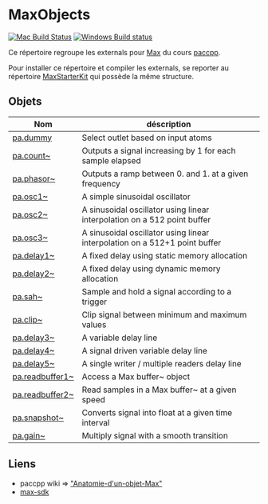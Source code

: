 # MaxObjects

[![Mac Build Status](https://travis-ci.org/paccpp/MaxObjects.svg?branch=master)](https://travis-ci.org/paccpp/MaxObjects) [![Windows Build status](https://ci.appveyor.com/api/projects/status/iisy1l3mqrxydwds/branch/master?svg=true)](https://ci.appveyor.com/project/eliottparis/maxobjects)

Ce répertoire regroupe les externals pour [Max](https://cycling74.com/products/max) du cours [paccpp](https://github.com/paccpp/paccpp).

Pour installer ce répertoire et compiler les externals, se reporter au répertoire [MaxStarterKit](https://github.com/paccpp/MaxStarterKit) qui possède la même structure.

## Objets

| Nom       | déscription |
|-----------|-------------|
|[pa.dummy](source/projects/pa.dummy)           | Select outlet based on input atoms |
|[pa.count~](source/projects/pa.count_tilde)    | Outputs a signal increasing by 1 for each sample elapsed |
|[pa.phasor~](source/projects/pa.phasor_tilde)  | Outputs a ramp between 0. and 1. at a given frequency |
|[pa.osc1~](source/projects/pa.osc1_tilde)      | A simple sinusoidal oscillator |
|[pa.osc2~](source/projects/pa.osc2_tilde)      | A sinusoidal oscillator using linear interpolation on a 512 point buffer |
|[pa.osc3~](source/projects/pa.osc3_tilde)      | A sinusoidal oscillator using linear interpolation on a 512+1 point buffer |
|[pa.delay1~](source/projects/pa.delay1_tilde)  | A fixed delay using static memory allocation |
|[pa.delay2~](source/projects/pa.delay2_tilde)  | A fixed delay using dynamic memory allocation |
|[pa.sah~](source/projects/pa.sah_tilde)        | Sample and hold a signal according to a trigger |
|[pa.clip~](source/projects/pa.clip_tilde)      | Clip signal between minimum and maximum values |
|[pa.delay3~](source/projects/pa.delay3_tilde)  | A variable delay line |
|[pa.delay4~](source/projects/pa.delay4_tilde)  | A signal driven variable delay line |
|[pa.delay5~](source/projects/pa.delay5_tilde)  | A single writer / multiple readers delay line |
|[pa.readbuffer1~](source/projects/pa.readbuffer1_tilde)  | Access a Max buffer~ object |
|[pa.readbuffer2~](source/projects/pa.readbuffer2_tilde)  | Read samples in a Max buffer~ at a given speed |
|[pa.snapshot~](source/projects/pa.snapshot_tilde)  | Converts signal into float at a given time interval|
|[pa.gain~](source/projects/pa.gain_tilde)  | Multiply signal with a smooth transition|

## Liens

- paccpp wiki => ["Anatomie-d'un-objet-Max"](https://github.com/paccpp/paccpp/wiki/Anatomie-d'un-objet-Max)
- [max-sdk](https://cycling74.com/sdk/MaxSDK-7.1.0/html/index.html)
